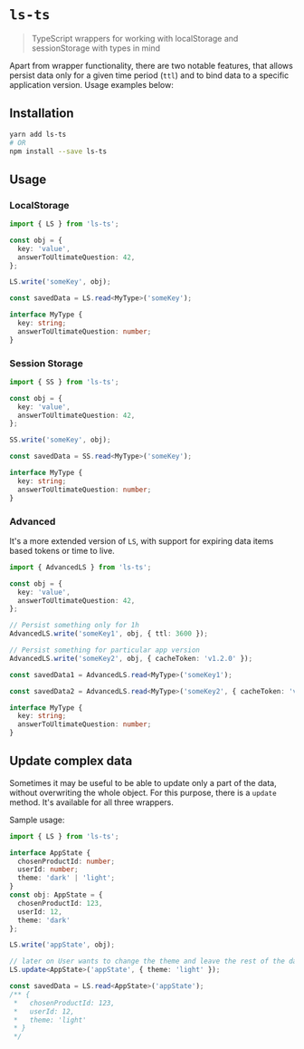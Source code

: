 # `ls-ts`

> TypeScript wrappers for working with localStorage and sessionStorage with types in mind

Apart from wrapper functionality, there are two notable features, that allows persist data only for a given time period (`ttl`) and to bind data to a specific application version.
Usage examples below:

## Installation

```bash
yarn add ls-ts
# OR
npm install --save ls-ts
```

## Usage

### LocalStorage

```ts
import { LS } from 'ls-ts';

const obj = {
  key: 'value',
  answerToUltimateQuestion: 42,
};

LS.write('someKey', obj);

const savedData = LS.read<MyType>('someKey');

interface MyType {
  key: string;
  answerToUltimateQuestion: number;
}
```

### Session Storage

```ts
import { SS } from 'ls-ts';

const obj = {
  key: 'value',
  answerToUltimateQuestion: 42,
};

SS.write('someKey', obj);

const savedData = SS.read<MyType>('someKey');

interface MyType {
  key: string;
  answerToUltimateQuestion: number;
}
```

### Advanced

It's a more extended version of `LS`, with support for expiring data items based tokens or time to live.

```ts
import { AdvancedLS } from 'ls-ts';

const obj = {
  key: 'value',
  answerToUltimateQuestion: 42,
};

// Persist something only for 1h
AdvancedLS.write('someKey1', obj, { ttl: 3600 });

// Persist something for particular app version
AdvancedLS.write('someKey2', obj, { cacheToken: 'v1.2.0' });

const savedData1 = AdvancedLS.read<MyType>('someKey1');

const savedData2 = AdvancedLS.read<MyType>('someKey2', { cacheToken: 'v1.2.0' });

interface MyType {
  key: string;
  answerToUltimateQuestion: number;
}
```

## Update complex data

Sometimes it may be useful to be able to update only a part of the data, without overwriting the whole object.
For this purpose, there is a `update` method. It's available for all three wrappers.

Sample usage:

```ts
import { LS } from 'ls-ts';

interface AppState {
  chosenProductId: number;
  userId: number;
  theme: 'dark' | 'light';
}
const obj: AppState = {
  chosenProductId: 123,
  userId: 12,
  theme: 'dark'
};

LS.write('appState', obj);

// later on User wants to change the theme and leave the rest of the data intact
LS.update<AppState>('appState', { theme: 'light' });

const savedData = LS.read<AppState>('appState');
/** {
 *   chosenProductId: 123,
 *   userId: 12,
 *   theme: 'light'
 * }
 */
```
